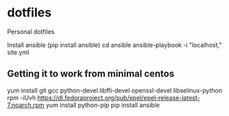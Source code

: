 dotfiles
========

Personal dotfiles

Install ansible (pip install ansible)
 cd ansible
 ansible-playbook -i "localhost," site.yml

Getting it to work from minimal centos
--------------------------------------

 yum install git gcc python-devel libffi-devel openssl-devel libselinux-python
 rpm -iUvh https://dl.fedoraproject.org/pub/epel/epel-release-latest-7.noarch.rpm
 yum install python-pip
 pip install ansible

